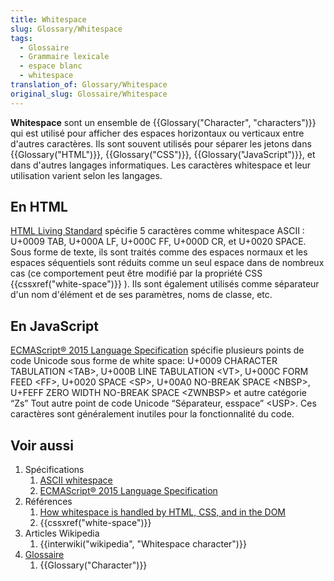 ```yaml
---
title: Whitespace
slug: Glossary/Whitespace
tags:
  - Glossaire
  - Grammaire lexicale
  - espace blanc
  - whitespace
translation_of: Glossary/Whitespace
original_slug: Glossaire/Whitespace
---
```

<p><strong>Whitespace</strong> sont un ensemble de {{Glossary("Character", "characters")}} qui est utilisé pour afficher des espaces horizontaux ou verticaux entre d'autres caractères. Ils sont souvent utilisés pour séparer les jetons dans {{Glossary("HTML")}}, {{Glossary("CSS")}}, {{Glossary("JavaScript")}}, et dans d'autres langages informatiques. Les caractères whitespace et leur utilisation varient selon les langages.</p>

<h2 id="En_HTML">En HTML</h2>

<p><a href="https://html.spec.whatwg.org/">HTML Living Standard</a> spécifie 5 caractères comme whitespace ASCII : U+0009 TAB, U+000A LF, U+000C FF, U+000D CR, et U+0020 SPACE. Sous forme de texte, ils sont traités comme des espaces normaux et les espaces séquentiels sont réduits comme un seul espace dans de nombreux cas (ce comportement peut être modifié par la propriété CSS {{cssxref("white-space")}} ). Ils sont également utilisés comme séparateur d'un nom d'élément et de ses paramètres, noms de classe, etc.</p>

<h2 id="En_JavaScript">En JavaScript</h2>

<p><a href="https://www.ecma-international.org/ecma-262/6.0/#sec-white-space">ECMAScript® 2015 Language Specification</a> spécifie plusieurs points de code Unicode sous forme de white space: U+0009 CHARACTER TABULATION &lt;TAB&gt;, U+000B LINE TABULATION &lt;VT&gt;, U+000C FORM FEED &lt;FF&gt;, U+0020 SPACE &lt;SP&gt;, U+00A0 NO-BREAK SPACE &lt;NBSP&gt;, U+FEFF ZERO WIDTH NO-BREAK SPACE &lt;ZWNBSP&gt; et autre catégorie “Zs” Tout autre point de code Unicode “Séparateur, esspace” &lt;USP&gt;. Ces caractères sont généralement inutiles pour la fonctionnalité du code.</p>

<h2>Voir aussi</h2>

<ol>
 <li>Spécifications
  <ol>
   <li><a href="https://infra.spec.whatwg.org/#ascii-whitespace">ASCII whitespace</a></li>
   <li><a href="https://www.ecma-international.org/ecma-262/6.0/#sec-white-space">ECMAScript® 2015 Language Specification</a></li>
  </ol>
 </li>
 <li>Références
  <ol>
   <li><a href="/fr/docs/Web/API/Document_Object_Model/Whitespace">How whitespace is handled by HTML, CSS, and in the DOM</a></li>
   <li>{{cssxref("white-space")}}</li>
  </ol>
 </li>
 <li>Articles Wikipedia
  <ol>
   <li>{{interwiki("wikipedia", "Whitespace character")}}</li>
  </ol>
 </li>
 <li><a href="/fr/docs/Glossaire">Glossaire</a>
  <ol>
   <li>{{Glossary("Character")}}</li>
  </ol>
 </li>
</ol>